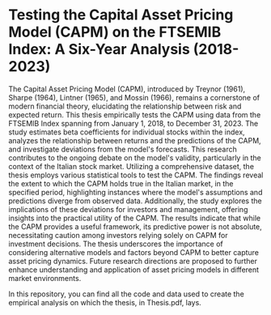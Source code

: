 # Testing the Capital Asset Pricing Model (CAPM) on the FTSEMIB Index: A Six-Year Analysis (2018-2023) ​
The Capital Asset Pricing Model (CAPM), introduced by Treynor (1961), Sharpe (1964), Lintner (1965), and Mossin (1966), remains a cornerstone of modern financial theory, elucidating the relationship between risk and expected return. This thesis empirically tests the CAPM using data from the FTSEMIB Index spanning from January 1, 2018, to December 31, 2023. The study estimates beta coefficients for individual stocks within the index, analyzes the relationship between returns and the predictions of the CAPM, and investigate deviations from the model's forecasts. This research contributes to the ongoing debate on the model's validity, particularly in the context of the Italian stock market. Utilizing a comprehensive dataset, the thesis employs various statistical tools to test the CAPM. The findings reveal the extent to which the CAPM holds true in the Italian market, in the specified period, highlighting instances where the model's assumptions and predictions diverge from observed data. Additionally, the study explores the implications of these deviations for investors and management, offering insights into the practical utility of the CAPM. The results indicate that while the CAPM provides a useful framework, its predictive power is not absolute, necessitating caution among investors relying solely on CAPM for investment decisions. The thesis underscores the importance of considering alternative models and factors beyond CAPM to better capture asset pricing dynamics. Future research directions are proposed to further enhance understanding and application of asset pricing models in different market environments. ​

In this repository, you can find all the code and data used to create the empirical analysis on which the thesis, in Thesis.pdf, lays.
